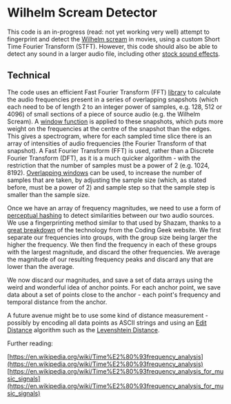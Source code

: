 # Wilhelm Scream Detector

This code is an in-progress (read: not yet working very well) attempt to fingerprint and detect the [Wilhelm scream](https://intelligentsoundengineering.wordpress.com/2017/04/19/322/) in movies, using a custom Short Time Fourier Transform (STFT). However, this code should also be able to detect any sound in a larger audio file, including other [stock sound effects](https://tvtropes.org/pmwiki/pmwiki.php/Main/StockSoundEffects).

## Technical

The code uses an efficient Fast Fourier Transform (FFT) [library](https://www.npmjs.com/package/fourier-transform) to calculate the audio frequencies present in a series of overlapping snapshots (which each need to be of length 2 to an integer power of samples, e.g. 128, 512 or 4096) of small sections of a piece of source audio (e.g. the Wilhelm Scream). A [window function](https://www.npmjs.com/package/window-function) is applied to these snapshots, which puts more weight on the frequencies at the centre of the snapshot than the edges. This gives a spectrogram, where for each sampled time slice there is an array of intensities of audio frequencies (the Fourier Transform of that snapshot). A Fast Fourier Transform (FFT) is used, rather than a Discrete Fourier Transform (DFT), as it is a much quicker algorithm - with the restriction that the number of samples must be a power of 2 (e.g. 1024, 8192). [Overlapping windows](http://blog.phash.org/posts/audioscout) can be used, to increase the number of samples that are taken, by adjusting the sample size (which, as stated before, must be a power of 2) and sample step so that the sample step is smaller than the sample size.

Once we have an array of frequency magnitudes, we need to use a form of [perceptual hashing](https://en.wikipedia.org/wiki/Perceptual_hashing) to detect similarities between our two audio sources. We use a fingerprinting method similar to that used by Shazam, thanks to a [great breakdown](http://coding-geek.com/how-shazam-works/) of the technology from the Coding Geek website. We first separate our frequencies into groups, with the group size being larger the higher the frequency. We then find the frequency in each of these groups with the largest magnitude, and discard the other frequencies. We average the magnitude of our resulting frequency peaks and discard any that are lower than the average.

We now discard our magnitudes, and save a set of data arrays using the weird and wonderful idea of anchor points. For each anchor point, we save data about a set of points close to the anchor - each point's frequency and temporal distance from the anchor.

A future avenue might be to use some kind of distance measurement - possibly by encoding all data points as ASCII strings and using an [Edit Distance](https://en.wikipedia.org/wiki/Edit_distance) algorithm such as the [Levenshtein Distance](https://www.npmjs.com/package/levenshtein).

Further reading:

[https://en.wikipedia.org/wiki/Time%E2%80%93frequency_analysis](https://en.wikipedia.org/wiki/Time%E2%80%93frequency_analysis)
[https://en.wikipedia.org/wiki/Time%E2%80%93frequency_analysis_for_music_signals](https://en.wikipedia.org/wiki/Time%E2%80%93frequency_analysis_for_music_signals)
